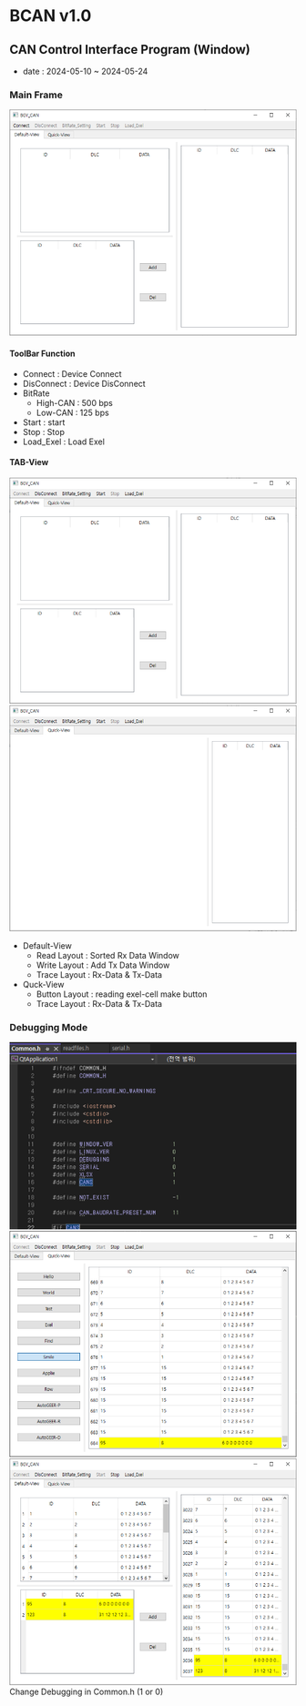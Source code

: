 # BCAN v1.0
## CAN Control Interface Program (Window)
* date : 2024-05-10 ~ 2024-05-24

### Main Frame
![alt text](image-1.png)
#### ToolBar Function
* Connect : Device Connect
* DisConnect : Device DisConnect
* BitRate
  *   High-CAN : 500 bps
  *   Low-CAN : 125 bps
* Start : start
* Stop : Stop
* Load_Exel : Load Exel
#### TAB-View
![alt text](image-3.png)
![alt text](image-4.png)
* Default-View
  *  Read Layout : Sorted Rx Data Window
  *  Write Layout : Add Tx Data Window
  *  Trace Layout : Rx-Data & Tx-Data
* Quck-View
  * Button Layout : reading exel-cell make button
  * Trace Layout : Rx-Data & Tx-Data
  
### Debugging Mode
![alt text](image-5.png)  
![alt text](image-6.png)
![alt text](image-7.png)
Change Debugging in Common.h (1 or 0)

